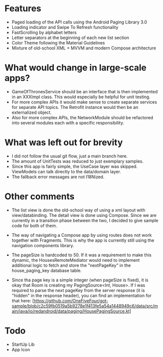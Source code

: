 # Features

* Paged loading of the API calls using the Android Paging Library 3.0
* Loading indicator and Swipe To Refresh functionality
* FastScrolling by alphabet letters
* Letter separators at the beginning of each new list section
* Color Theme following the Material Guidelines
* Mixture of old-school XML + MVVM and modern Compose architecture

# What would change in large-scale apps?

* GameOfThronesService should be an interface that is then implemented in an XXXImpl class. This would especially be helpful for unit testing.
* For more complex APIs it would make sense to create separate services for separate API topics. The Retrofit instance would then be an externalized object.
* Also for more complex APIs, the NetworkModule should be refactored into several modules each with a specific responsibility.

# What was left out for brevity

* I did not follow the usual git flow, just a main branch here.
* The amount of UnitTests was reduced to just exemplary samples.
* Since this app is fairly simple, the UseCase layer was skipped. ViewModels can talk directly to the data/domain layer.
* The fallback error messages are not I18Nized.

# Other comments

* The list view is done the old-school way of using a xml layout with view/databinding. The detail view is done using Compose.
Since we are currently in a transition phase between the two, I decided to give sample code for both of them.

* The way of navigating a Compose app by using routes does not work together with Fragments.
This is why the app is currently still using the navigation components library.

* The pageSize is hardcoded to 50.
If it was a requirement to make this dynamic, the HousesRemoteMediator would need to implement additional logic to
fetch and store the "nextPageKey" in the house_paging_key database table.

* Since tha page key is a simple integer (when pageSize is fixed), it is okay that Room is creating my PagingSource<Int, House>.
If I was required to parse the next pageKey from the server response (it is "hidden" in the response header), you can find an implementation for that here:
[https://github.com/OneFiveFour/got-sample/blob/c2c59fb0519a5b9278e1f413fe5a54a1448949c6/data/src/main/java/io/redandroid/data/paging/HousePagingSource.kt]

# Todo

* StartUp Lib
* App Icon
